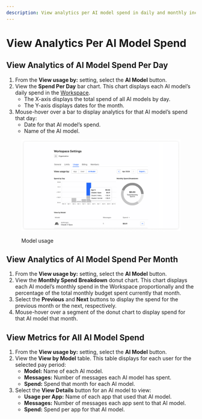 ```yaml
---
description: View analytics per AI model spend in daily and monthly increments.
---
```


# View Analytics Per AI Model Spend

## View Analytics of AI Model Spend Per Day

1. From the **View usage by:** setting, select the **AI Model** button.
2. View the **Spend Per Day** bar chart. This chart displays each AI model’s daily spend in the [Workspace](../what-is-a-workspace.md).
   * The X-axis displays the total spend of all AI models by day.
   * The Y-axis displays dates for the month.
3. Mouse-hover over a bar to display analytics for that AI model’s spend that day:
   * Date for that AI model’s spend.
   * Name of the AI model.

<figure><img src="../../.gitbook/assets/Model Usage (1).png" alt=""><figcaption><p>Model usage</p></figcaption></figure>

## View Analytics of AI Model Spend Per Month

1. From the **View usage by:** setting, select the **AI Model** button.
2. View the **Monthly Spend Breakdown** donut chart. This chart displays each AI model’s monthly spend in the Workspace proportionally and the percentage of the total monthly budget spent currently that month.
3. Select the **Previous** and **Next** buttons to display the spend for the previous month or the next, respectively.
4. Mouse-hover over a segment of the donut chart to display spend for that AI model that month.

## View Metrics for All AI Model Spend

1. From the **View usage by:** setting, select the **AI Model** button.
2. View the **View by Model** table. This table displays for each user for the selected pay period:
   * **Model:** Name of each AI model.
   * **Messages:** Number of messages each AI model has spent.
   * **Spend:** Spend that month for each AI model.
3. Select the **View Details** button for an AI model to view:
   * **Usage per App:** Name of each app that used that AI model.
   * **Messages:** Number of messages each app sent to that AI model.
   * **Spend:** Spend per app for that AI model.
